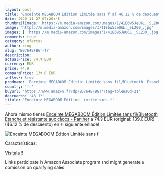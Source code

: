 ```yaml
---
layout: post
title: 'Enceinte MEGABOOM Édition Limitée sans f al 46.12 % de descuento'
date: 2020-11-27 07:26:45
thumbnailImage: 'https://m.media-amazon.com/images/I/41E6w5JeU6L._SL200_.jpg'
image: 'https://m.media-amazon.com/images/I/41E6w5JeU6L._SL200_.jpg'
images: [ 'https://m.media-amazon.com/images/I/41E6w5JeU6L._SL200_.jpg' ]
comments: true
category: ofertas
author: ring
slug: 'B0764BFBGT-fr'
description:
actualPrice: 74.9 EUR
currency: EUR
price: 74.9
comparePrice: 139.0 EUR
inStock: true
prodname: 'Enceinte MEGABOOM Édition Limitée sans fil/Bluetooth  Étanche et résistante aux chocs  - Panther'
country: 'fr'
buyurl: 'https://www.amazon.fr/dp/B0764BFBGT/?tag=tolees0d-21'
descuento: '46.12'
titulo: 'Enceinte MEGABOOM Édition Limitée sans f'
---
```


Ahora mismo tienes [Enceinte MEGABOOM Édition Limitée sans fil/Bluetooth  Étanche et résistante aux chocs  - Panther](https://www.amazon.fr/dp/B0764BFBGT/?tag=tolees0d-21) a 74.9 EUR (original: 139.0 EUR) (46.12 %  de descuento) en el siguiente enlace!

[![Enceinte MEGABOOM Édition Limitée sans f](https://m.media-amazon.com/images/I/41E6w5JeU6L._SL200_.jpg)](https://www.amazon.fr/dp/B0764BFBGT/?tag=tolees0d-21)

Características:


[Visítala!!!](https://www.amazon.fr/dp/B0764BFBGT/?tag=tolees0d-21)

Links participate in Amazon Associate program and might generate a comission on qualifying sales
